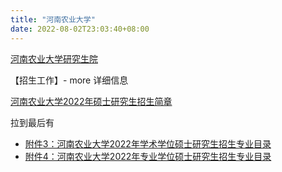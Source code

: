 ```yaml
---
title: "河南农业大学"
date: 2022-08-02T23:03:40+08:00
---
```


[河南农业大学研究生院](http://gra.henau.edu.cn/)

【招生工作】- more 详细信息

[河南农业大学2022年硕士研究生招生简章](http://gra.henau.edu.cn/a/zhaoshenggongzuo/20210916/3213.html)

拉到最后有

- [附件3：河南农业大学2022年学术学位硕士研究生招生专业目录](http://gra.henau.edu.cn/uploads/soft/210916/1-2109161RP8.pdf)
- [附件4：河南农业大学2022年专业学位硕士研究生招生专业目录](http://gra.henau.edu.cn/uploads/soft/210916/1-2109161RU2.pdf)
